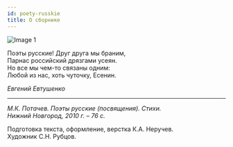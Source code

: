```yaml
---
id: poety-russkie
title: О сборнике
---
```


![Image 1](/img/01.jpg)

Поэты русские! Друг друга мы браним,\
Парнас российский дрязгами усеян.\
Но все мы чем-то связаны одним:\
Любой из нас, хоть чуточку, Есенин.

_Евгений Евтушенко_

---

_М.К. Потачев. Поэты русские (посвящения). Стихи.\
Нижний Новгород, 2010 г. – 76 с._

Подготовка текста, оформление, верстка К.А. Неручев.\
Художник С.Н. Рубцов.
